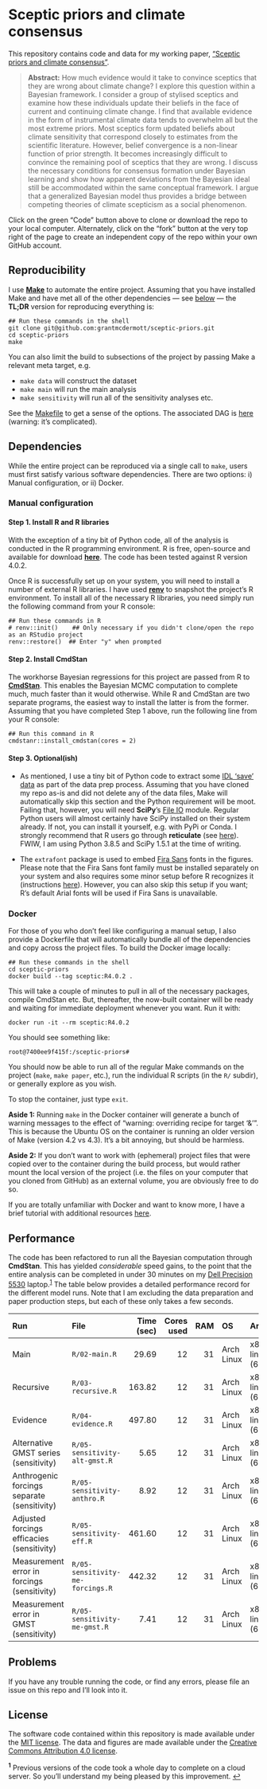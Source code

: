 
<!-- README.md is generated from README.Rmd. Please edit that file -->

# Sceptic priors and climate consensus

<!-- badges: start -->
<!-- badges: end -->

This repository contains code and data for my working paper, [“Sceptic
priors and climate
consensus”](https://grantmcdermott.com/papers/scepticpriors.pdf).

> **Abstract:** How much evidence would it take to convince sceptics
> that they are wrong about climate change? I explore this question
> within a Bayesian framework. I consider a group of stylised sceptics
> and examine how these individuals update their beliefs in the face of
> current and continuing climate change. I find that available evidence
> in the form of instrumental climate data tends to overwhelm all but
> the most extreme priors. Most sceptics form updated beliefs about
> climate sensitivity that correspond closely to estimates from the
> scientific literature. However, belief convergence is a non-linear
> function of prior strength. It becomes increasingly difficult to
> convince the remaining pool of sceptics that they are wrong. I discuss
> the necessary conditions for consensus formation under Bayesian
> learning and show how apparent deviations from the Bayesian ideal
> still be accommodated within the same conceptual framework. I argue
> that a generalized Bayesian model thus provides a bridge between
> competing theories of climate scepticism as a social phenomenon.

Click on the green “Code” button above to clone or download the repo to
your local computer. Alternately, click on the “fork” button at the very
top right of the page to create an independent copy of the repo within
your own GitHub account.

## Reproducibility

I use [**Make**](https://www.gnu.org/software/make/) to automate the
entire project. Assuming that you have installed Make and have met all
of the other dependencies — see [below](#dependencies) — the **TL;DR**
version for reproducing everything is:

    ## Run these commands in the shell
    git clone git@github.com:grantmcdermott/sceptic-priors.git
    cd sceptic-priors
    make

You can also limit the build to subsections of the project by passing
Make a relevant meta target, e.g.

-   `make data` will construct the dataset
-   `make main` will run the main analysis
-   `make sensitivity` will run all of the sensitivity analyses etc.

See the [Makefile](Makefile) to get a sense of the options. The
associated DAG is [here](makefile-dag.png) (warning: it’s complicated).

## Dependencies

While the entire project can be reproduced via a single call to `make`,
users must first satisfy various software dependencies. There are two
options: i) Manual configuration, or ii) Docker.

### Manual configuration

#### Step 1. Install R and R libraries

With the exception of a tiny bit of Python code, all of the analysis is
conducted in the R programming environment. R is free, open-source and
available for download [**here**](https://www.r-project.org/). The code
has been tested against R version 4.0.2.

Once R is successfully set up on your system, you will need to install a
number of external R libraries. I have used
[**renv**](https://rstudio.github.io/renv/) to snapshot the project’s R
environment. To install all of the necessary R libraries, you need
simply run the following command from your R console:

    ## Run these commands in R
    # renv::init()    ## Only necessary if you didn't clone/open the repo as an RStudio project
    renv::restore()  ## Enter "y" when prompted

#### Step 2. Install CmdStan

The workhorse Bayesian regressions for this project are passed from R to
[**CmdStan**](https://mc-stan.org/users/interfaces/cmdstan). This
enables the Bayesian MCMC computation to complete much, much faster than
it would otherwise. While R and CmdStan are two separate programs, the
easiest way to install the latter is from the former. Assuming that you
have completed Step 1 above, run the following line from your R console:

    ## Run this command in R
    cmdstanr::install_cmdstan(cores = 2)

#### Step 3. Optional(ish)

-   As mentioned, I use a tiny bit of Python code to extract some [IDL
    ‘save’ data](https://pypi.org/project/IDLSave/) as part of the data
    prep process. Assuming that you have cloned my repo as-is and did
    not delete any of the data files, Make will automatically skip this
    section and the Python requirement will be moot. Failing that,
    however, you will need **SciPy**’s [File
    IO](https://docs.scipy.org/doc/scipy/reference/tutorial/io.html)
    module. Regular Python users will almost certainly have SciPy
    installed on their system already. If not, you can install it
    yourself, e.g. with PyPi or Conda. I strongly recommend that R users
    go through **reticulate** (see
    [here](https://rstudio.github.io/reticulate/articles/python_packages.html)).
    FWIW, I am using Python 3.8.5 and SciPy 1.5.1 at the time of
    writing.

-   The `extrafont` package is used to embed [Fira
    Sans](https://fonts.google.com/specimen/Fira+Sans) fonts in the
    figures. Please note that the Fira Sans font family must be
    installed separately on your system and also requires some minor
    setup before R recognizes it (instructions
    [here](https://github.com/wch/extrafont/blob/master/README.md)).
    However, you can also skip this setup if you want; R’s default Arial
    fonts will be used if Fira Sans is unavailable.

### Docker

For those of you who don’t feel like configuring a manual setup, I also
provide a Dockerfile that will automatically bundle all of the
dependencies and copy across the project files. To build the Docker
image locally:

    ## Run these commands in the shell
    cd sceptic-priors
    docker build --tag sceptic:R4.0.2 .

This will take a couple of minutes to pull in all of the necessary
packages, compile CmdStan etc. But, thereafter, the now-built container
will be ready and waiting for immediate deployment whenever you want.
Run it with:

    docker run -it --rm sceptic:R4.0.2

You should see something like:

    root@7400ee9f415f:/sceptic-priors# 

You should now be able to run all of the regular Make commands on the
project (`make`, `make paper`, etc.), run the individual R scripts (in
the `R/` subdir), or generally explore as you wish.

To stop the container, just type `exit`.

**Aside 1:** Running `make` in the Docker container will generate a
bunch of warning messages to the effect of “warning: overriding recipe
for target ‘&’”. This is because the Ubuntu OS on the container is
running an older version of Make (version 4.2 vs 4.3). It’s a bit
annoying, but should be harmless.

**Aside 2:** If you don’t want to work with (ephemeral) project files
that were copied over to the container during the build process, but
would rather mount the local version of the project (i.e. the files on
your computer that you cloned from GitHub) as an external volume, you
are obviously free to do so.

If you are totally unfamiliar with Docker and want to know more, I have
a brief tutorial with additional resources
[here](https://raw.githack.com/uo-ec510-2020-spring/lectures/master/12-docker/12-docker.html).

## Performance

The code has been refactored to run all the Bayesian computation through
**CmdStan**. This has yielded *considerable* speed gains, to the point
that the entire analysis can be completed in under 30 minutes on my
[Dell Precision
5530](https://wiki.archlinux.org/index.php?title=Dell_Precision_5530)
laptop.<sup id="a1">[1](#f1)</sup> The table below provides a detailed
performance record for the different model runs. Note that I am
excluding the data preparation and paper production steps, but each of
these only takes a few seconds.

| Run                                         | File                             | Time (sec) | Cores used | RAM | OS         | Architecture                  |
|:--------------------------------------------|:---------------------------------|-----------:|-----------:|----:|:-----------|:------------------------------|
| Main                                        | `R/02-main.R`                    |      29.69 |         12 |  31 | Arch Linux | x86\_64-pc-linux-gnu (64-bit) |
| Recursive                                   | `R/03-recursive.R`               |     163.82 |         12 |  31 | Arch Linux | x86\_64-pc-linux-gnu (64-bit) |
| Evidence                                    | `R/04-evidence.R`                |     497.80 |         12 |  31 | Arch Linux | x86\_64-pc-linux-gnu (64-bit) |
| Alternative GMST series (sensitivity)       | `R/05-sensitivity-alt-gmst.R`    |       5.65 |         12 |  31 | Arch Linux | x86\_64-pc-linux-gnu (64-bit) |
| Anthrogenic forcings separate (sensitivity) | `R/05-sensitivity-anthro.R`      |       8.92 |         12 |  31 | Arch Linux | x86\_64-pc-linux-gnu (64-bit) |
| Adjusted forcings efficacies (sensitivity)  | `R/05-sensitivity-eff.R`         |     461.60 |         12 |  31 | Arch Linux | x86\_64-pc-linux-gnu (64-bit) |
| Measurement error in forcings (sensitivity) | `R/05-sensitivity-me-forcings.R` |     442.32 |         12 |  31 | Arch Linux | x86\_64-pc-linux-gnu (64-bit) |
| Measurement error in GMST (sensitivity)     | `R/05-sensitivity-me-gmst.R`     |       7.41 |         12 |  31 | Arch Linux | x86\_64-pc-linux-gnu (64-bit) |

## Problems

If you have any trouble running the code, or find any errors, please
file an issue on this repo and I’ll look into it.

## License

The software code contained within this repository is made available
under the [MIT license](http://opensource.org/licenses/mit-license.php).
The data and figures are made available under the [Creative Commons
Attribution 4.0 license](https://creativecommons.org/licenses/by/4.0/).

<sup><b id="f1">1</b></sup> Previous versions of the code took a whole
day to complete on a cloud server. So you’ll understand my being pleased
by this improvement. [↩](#a1)
